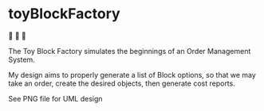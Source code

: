 # toyBlockFactory
:large_blue_circle: :small_red_triangle: :black_square_button:

The Toy Block Factory simulates the beginnings of an Order Management System.

My design aims to properly generate a list of Block options, so that we may
take an order, create the desired objects, then generate cost reports.

See PNG file for UML design
